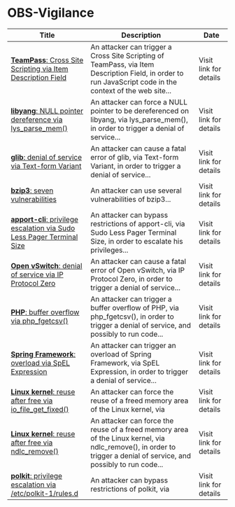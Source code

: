 

# OBS-Vigilance

 |Title|Description|Date|
 |---|---|---|
 |[<a href="https://vigilance.fr/vulnerability/TeamPass-Cross-Site-Scripting-via-Item-Description-Field-41051" class="noirorange"><b>TeamPass</b>: Cross Site Scripting via Item Description Field</a>](https://vigilance.fr/vulnerability/TeamPass-Cross-Site-Scripting-via-Item-Description-Field-41051)|An attacker can trigger a Cross Site Scripting of TeamPass, via Item Description Field, in order to run JavaScript code in the context of the web site...|Visit link for details|
 |[<a href="https://vigilance.fr/vulnerability/libyang-NULL-pointer-dereference-via-lys-parse-mem-41050" class="noirorange"><b>libyang</b>: NULL pointer dereference via lys_parse_mem()</a>](https://vigilance.fr/vulnerability/libyang-NULL-pointer-dereference-via-lys-parse-mem-41050)|An attacker can force a NULL pointer to be dereferenced on libyang, via lys_parse_mem(), in order to trigger a denial of service...|Visit link for details|
 |[<a href="https://vigilance.fr/vulnerability/glib-denial-of-service-via-Text-form-Variant-41049" class="noirorange"><b>glib</b>: denial of service via Text-form Variant</a>](https://vigilance.fr/vulnerability/glib-denial-of-service-via-Text-form-Variant-41049)|An attacker can cause a fatal error of glib, via Text-form Variant, in order to trigger a denial of service...|Visit link for details|
 |[<a href="https://vigilance.fr/vulnerability/bzip3-seven-vulnerabilities-41048" class="noirorange"><b>bzip3</b>: seven vulnerabilities</a>](https://vigilance.fr/vulnerability/bzip3-seven-vulnerabilities-41048)|An attacker can use several vulnerabilities of bzip3...|Visit link for details|
 |[<a href="https://vigilance.fr/vulnerability/apport-cli-privilege-escalation-via-Sudo-Less-Pager-Terminal-Size-41047" class="noirorange"><b>apport-cli</b>: privilege escalation via Sudo Less Pager Terminal Size</a>](https://vigilance.fr/vulnerability/apport-cli-privilege-escalation-via-Sudo-Less-Pager-Terminal-Size-41047)|An attacker can bypass restrictions of apport-cli, via Sudo Less Pager Terminal Size, in order to escalate his privileges...|Visit link for details|
 |[<a href="https://vigilance.fr/vulnerability/Open-vSwitch-denial-of-service-via-IP-Protocol-Zero-41046" class="noirorange"><b>Open vSwitch</b>: denial of service via IP Protocol Zero</a>](https://vigilance.fr/vulnerability/Open-vSwitch-denial-of-service-via-IP-Protocol-Zero-41046)|An attacker can cause a fatal error of Open vSwitch, via IP Protocol Zero, in order to trigger a denial of service...|Visit link for details|
 |[<a href="https://vigilance.fr/vulnerability/PHP-buffer-overflow-via-php-fgetcsv-41045" class="noirorange"><b>PHP</b>: buffer overflow via php_fgetcsv()</a>](https://vigilance.fr/vulnerability/PHP-buffer-overflow-via-php-fgetcsv-41045)|An attacker can trigger a buffer overflow of PHP, via php_fgetcsv(), in order to trigger a denial of service, and possibly to run code...|Visit link for details|
 |[<a href="https://vigilance.fr/vulnerability/Spring-Framework-overload-via-SpEL-Expression-41044" class="noirorange"><b>Spring Framework</b>: overload via SpEL Expression</a>](https://vigilance.fr/vulnerability/Spring-Framework-overload-via-SpEL-Expression-41044)|An attacker can trigger an overload of Spring Framework, via SpEL Expression, in order to trigger a denial of service...|Visit link for details|
 |[<a href="https://vigilance.fr/vulnerability/Linux-kernel-reuse-after-free-via-io-file-get-fixed-41042" class="noirorange"><b>Linux kernel</b>: reuse after free via io_file_get_fixed()</a>](https://vigilance.fr/vulnerability/Linux-kernel-reuse-after-free-via-io-file-get-fixed-41042)|An attacker can force the reuse of a freed memory area of the Linux kernel, via |Visit link for details|
 |[<a href="https://vigilance.fr/vulnerability/Linux-kernel-reuse-after-free-via-ndlc-remove-41041" class="noirorange"><b>Linux kernel</b>: reuse after free via ndlc_remove()</a>](https://vigilance.fr/vulnerability/Linux-kernel-reuse-after-free-via-ndlc-remove-41041)|An attacker can force the reuse of a freed memory area of the Linux kernel, via ndlc_remove(), in order to trigger a denial of service, and possibly to run code...|Visit link for details|
 |[<a href="https://vigilance.fr/vulnerability/polkit-privilege-escalation-via-etc-polkit-1-rules-d-41040" class="noirorange"><b>polkit</b>: privilege escalation via /etc/polkit-1/rules.d</a>](https://vigilance.fr/vulnerability/polkit-privilege-escalation-via-etc-polkit-1-rules-d-41040)|An attacker can bypass restrictions of polkit, via |Visit link for details|
 